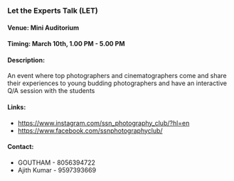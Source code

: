 ### Let the Experts Talk (LET)

#### Venue: Mini Auditorium

#### Timing: March 10th, 1.00 PM - 5.00 PM

#### <!-- <i class="fas fa-edit"></i> --> Description:
  An event where top photographers and cinematographers come and share their experiences to young budding photographers and have an interactive Q/A session with the students

#### Links:
  * https://www.instagram.com/ssn_photography_club/?hl=en
  * https://www.facebook.com/ssnphotographyclub/

#### <!-- <i class="fas fa-phone"></i> --> Contact:
  * GOUTHAM - 8056394722
  * Ajith Kumar - 9597393669
